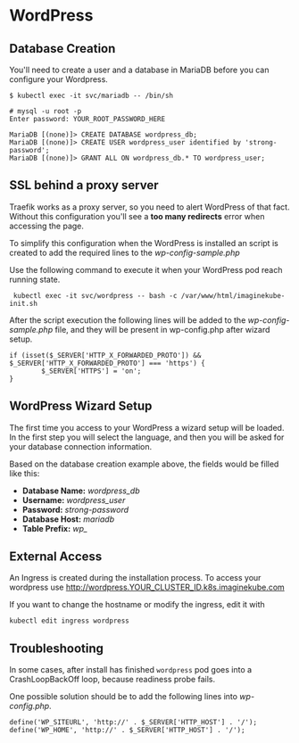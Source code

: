 # WordPress

## Database Creation

You'll need to create a user and a database in MariaDB before you can configure your Wordpress.

```
$ kubectl exec -it svc/mariadb -- /bin/sh

# mysql -u root -p
Enter password: YOUR_ROOT_PASSWORD_HERE

MariaDB [(none)]> CREATE DATABASE wordpress_db;
MariaDB [(none)]> CREATE USER wordpress_user identified by 'strong-password';
MariaDB [(none)]> GRANT ALL ON wordpress_db.* TO wordpress_user;
```

## SSL behind a proxy server

Traefik works as a proxy server, so you need to alert WordPress of that fact. Without this configuration you'll see a **too many redirects** error when accessing the page.

To simplify this configuration when the WordPress is installed an script is created to add the required lines to the *wp-config-sample.php*

Use the following command to execute it when your WordPress pod reach running state.

```
 kubectl exec -it svc/wordpress -- bash -c /var/www/html/imaginekube-init.sh
```

After the script execution the following lines will be added to the *wp-config-sample.php* file, and they will be present in wp-config.php after wizard setup.

```
if (isset($_SERVER['HTTP_X_FORWARDED_PROTO']) && $_SERVER['HTTP_X_FORWARDED_PROTO'] === 'https') {
        $_SERVER['HTTPS'] = 'on';
}
```

## WordPress Wizard Setup

The first time you access to your WordPress a wizard setup will be loaded. In the first step you will select the language, and then you will be asked for your database connection information.

Based on the database creation example above, the fields would be filled like this:

* **Database Name:** *wordpress_db*
* **Username:** *wordpress_user*
* **Password:** *strong-password*
* **Database Host:** *mariadb*
* **Table Prefix:** *wp_*

## External Access

An Ingress is created during the installation process. To access your wordpress use http://wordpress.YOUR_CLUSTER_ID.k8s.imaginekube.com

If you want to change the hostname or modify the ingress, edit it with
```
kubectl edit ingress wordpress
```

## Troubleshooting

In some cases, after install has finished `wordpress` pod goes into a CrashLoopBackOff loop, because readiness probe fails.

One possible solution should be to add the following lines into *wp-config.php*.

```
define('WP_SITEURL', 'http://' . $_SERVER['HTTP_HOST'] . '/');
define('WP_HOME', 'http://' . $_SERVER['HTTP_HOST'] . '/');
```

